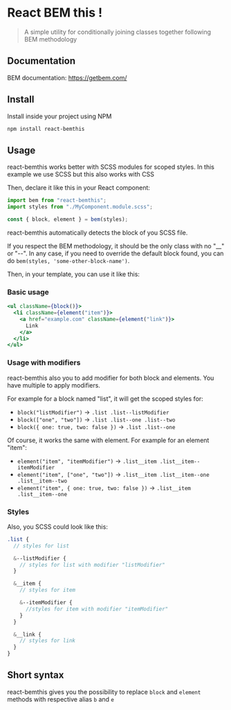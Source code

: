 # React BEM this !

> A simple utility for conditionally joining classes together following BEM methodology

## Documentation

BEM documentation: https://getbem.com/

## Install

Install inside your project using NPM

```bash
npm install react-bemthis
```

## Usage

react-bemthis works better with SCSS modules for scoped styles. In this example we use SCSS but this also works with CSS

Then, declare it like this in your React component:

```typescript
import bem from "react-bemthis";
import styles from "./MyComponent.module.scss";

const { block, element } = bem(styles);
```

react-bemthis automatically detects the block of you SCSS file.

If you respect the BEM methodology, it should be the only class with no "\_\_" or "--". In any case, if you need to override the default block found, you can do `bem(styles, 'some-other-block-name')`.

Then, in your template, you can use it like this:

### Basic usage

```jsx
<ul className={block()}>
  <li className={element("item")}>
    <a href="example.com" className={element("link")}>
      Link
    </a>
  </li>
</ul>
```

### Usage with modifiers

react-bemthis also you to add modifier for both block and elements. You have multiple to apply modifiers.

For example for a block named "list", it will get the scoped styles for:

- `block("listModifier")` -> `.list .list--listModifier`
- `block(["one", "two"])` -> `.list .list--one .list--two`
- `block({ one: true, two: false })` -> `.list .list--one`

Of course, it works the same with element. For example for an element "item":

- `element("item", "itemModifier")` -> `.list__item .list__item--itemModifier`
- `element("item", ["one", "two"])` -> `.list__item .list__item--one .list__item--two`
- `element("item", { one: true, two: false })` -> `.list__item .list__item--one`

### Styles

Also, you SCSS could look like this:

```scss
.list {
  // styles for list

  &--listModifier {
    // styles for list with modifier "listModifier"
  }

  &__item {
    // styles for item

    &--itemModifier {
      //styles for item with modifier "itemModifier"
    }
  }

  &__link {
    // styles for link
  }
}
```

## Short syntax

react-bemthis gives you the possibility to replace `block` and `element` methods with respective alias `b` and `e`

